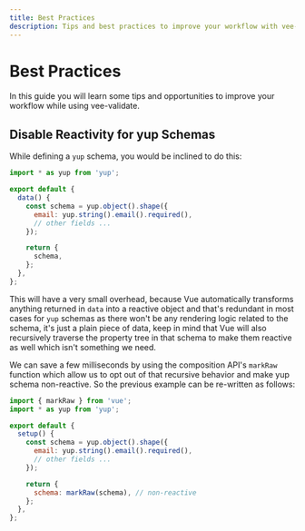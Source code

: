```yaml
---
title: Best Practices
description: Tips and best practices to improve your workflow with vee-validate
---
```


# Best Practices

In this guide you will learn some tips and opportunities to improve your workflow while using vee-validate.

## Disable Reactivity for yup Schemas

While defining a `yup` schema, you would be inclined to do this:

```js
import * as yup from 'yup';

export default {
  data() {
    const schema = yup.object().shape({
      email: yup.string().email().required(),
      // other fields ...
    });

    return {
      schema,
    };
  },
};
```

This will have a very small overhead, because Vue automatically transforms anything returned in `data` into a reactive object and that's redundant in most cases for `yup` schemas as there won't be any rendering logic related to the schema, it's just a plain piece of data, keep in mind that Vue will also recursively traverse the property tree in that schema to make them reactive as well which isn't something we need.

We can save a few milliseconds by using the composition API's `markRaw` function which allow us to opt out of that recursive behavior and make yup schema non-reactive. So the previous example can be re-written as follows:

```js
import { markRaw } from 'vue';
import * as yup from 'yup';

export default {
  setup() {
    const schema = yup.object().shape({
      email: yup.string().email().required(),
      // other fields ...
    });

    return {
      schema: markRaw(schema), // non-reactive
    };
  },
};
```
